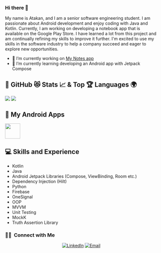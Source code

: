 ### Hi there 👋

<!--
**atimadanoglu/atimadanoglu** is a ✨ _special_ ✨ repository because its `README.md` (this file) appears on your GitHub profile.

Here are some ideas to get you started:

- 🔭 I’m currently working on ...
- 🌱 I’m currently learning ...
- 👯 I’m looking to collaborate on ...
- 🤔 I’m looking for help with ...
- 💬 Ask me about ...
- 📫 How to reach me: ...
- 😄 Pronouns: ...
- ⚡ Fun fact: ...
-->

My name is Atakan, and I am a senior software engineering student. I am passionate about Android development and enjoy coding with Java and Kotlin. Currently, I am working on developing a notebook app that is available on the Google Play Store. I have learned a lot from this project and am continually refining my skills to improve it further. I'm excited to use my skills in the software industry to help a company succeed and eager to explore new opportunities.

- 🔭 I’m currently working on <a href="https://github.com/atimadanoglu/NotesApplication">My Notes app</a>
- 🌱 I’m currently learning developing an Android app with Jetpack Compose

## 📌 GitHub 😻 Stats 📈 & Top 🏆 Languages 🌍

<p float="center">
  <img  src="https://github-readme-stats.vercel.app/api?username=atimadanoglu&show_icons=true&theme=dark&count_private=true&hide=contribs,issue" /> <img  src="https://github-readme-stats.vercel.app/api/top-langs/?username=atimadanoglu&layout=compact&theme=dark" />
</p>

## 📱 My Android Apps
<code><a href="https://play.google.com/store/apps/developer?id=Atakan+M." target="_blank"><img height="50" src="https://www.vectorlogo.zone/logos/google_play/google_play-tile.svg"></a></code>

## 💻 Skills and Experience 
* Kotlin
* Java
* Android Jetpack Libraries (Compose, ViewBinding, Room etc.)
* Dependency Injection (Hilt)
* Python
* Firebase
* OneSignal
* OOP
* MVVM
* Unit Testing
* MockK
* Truth Assertion Library

<h3> 🤝🏻 &nbsp;Connect with Me </h3>

<p align="center">
<a href="https://www.linkedin.com/in/atakan-madanoglu/"><img alt="LinkedIn" src="https://img.shields.io/badge/LinkedIn-Atakan%20Madanoğlu-blue?style=flat-square&logo=linkedin"></a>
<a href="mailto:atakann.madanoglu@gmail.com"><img alt="Email" src="https://img.shields.io/badge/Email-atakann.madanoglu@gmail.com-blue?style=flat-square&logo=microsoft-outlook"></a>
</p>
